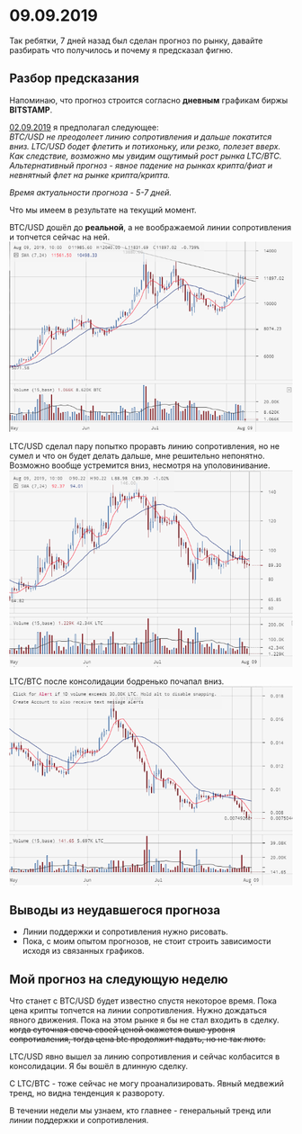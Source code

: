# 09.09.2019
Так ребятки, 7 дней назад был сделан прогноз по рынку, давайте разбирать что получилось и почему я предсказал фигню.

## Разбор предсказания
Напоминаю, что прогноз строится согласно **дневным** графикам биржы **BITSTAMP**.

[02.09.2019](2019.08.02.md) я предполагал следующее:  
*BTC/USD не преодолеет линию сопротивления и дальше покатится вниз.
LTC/USD бодет флетить и потихоньку, или резко, полезет вверх.
Как следствие, возможно мы увидим ощутимый рост рынка LTC/BTC. Альтернативный прогноз - явное падение на рынках крипта/фиат и невнятный флет на рынке крипта/крипта.*

*Время актуальности прогноза - 5-7 дней.*

Что мы имеем в результате на текущий момент.

BTC/USD дошёл до **реальной**, а не воображаемой линии сопротивления и топчется сейчас на ней.
![BTC/USD](2019_08_09/btc_usd_bistamp.png)

LTC/USD сделал пару попытко проравть линию сопротивления, но не сумел и что он будет делать дальше, мне решительно непонятно. Возможно вообще устремится вниз, несмотря на уполовинивание.  
![LTC/USD](2019_08_09/ltc_usd_bistamp.png)

LTC/BTC после консолидации бодренько почапал вниз.  
![LTC/BTC](2019_08_09/ltc_btc_bistamp.png)

## Выводы из неудавшегося прогноза
  - Линии поддержки и сопротивления нужно рисовать.
  - Пока, с моим опытом прогнозов, не стоит строить зависимости исходя из связанных графиков.

## Мой прогноз на следующую неделю
Что станет с BTC/USD будет известно спустя некоторое время. Пока цена крипты топчется на линии сопротивления. Нужно дождаться явного движения. Пока на этом рынке я бы не стал входить в сделку.  
~~когда суточная свеча своей ценой окажется выше уровня сопротивления, тогда цена btc продолжит падать, но не так люто.~~

LTC/USD явно вышел за линию сопротивления и сейчас колбасится в консолидации. Я бы вошёл в длинную сделку.

С LTC/BTC - тоже сейчас не могу проанализировать. Явный медвежий тренд, но видна тенденция к развороту.

В течении недели мы узнаем, кто главнее - генеральный тренд или линии поддержки и сопротивления.